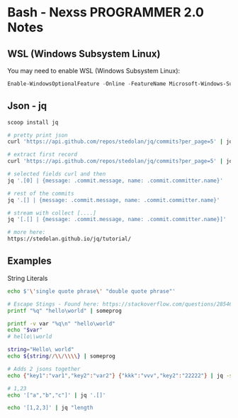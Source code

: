 # Bash - Nexss PROGRAMMER 2.0 Notes

## WSL (Windows Subsystem Linux)

You may need to enable WSL (Windows Subsystem Linux):

```ps1
Enable-WindowsOptionalFeature -Online -FeatureName Microsoft-Windows-Subsystem-Linux
```

## Json - jq

```sh
scoop install jq

# pretty print json
curl 'https://api.github.com/repos/stedolan/jq/commits?per_page=5' | jq '.'

# extract first record
curl 'https://api.github.com/repos/stedolan/jq/commits?per_page=5' | jq '.[0]'

# selected fields curl and then
jq '.[0] | {message: .commit.message, name: .commit.committer.name}'

# rest of the commits
jq '.[] | {message: .commit.message, name: .commit.committer.name}'

# stream with collect [....]
jq '[.[] | {message: .commit.message, name: .commit.committer.name}]'

# more here:
https://stedolan.github.io/jq/tutorial/
```

## Examples

String Literals

```sh
echo $'\'single quote phrase\' "double quote phrase"'
```

```sh
# Escape Stings - Found here: https://stackoverflow.com/questions/2854655/command-to-escape-a-string-in-bash
printf "%q" "hello\world" | someprog

printf -v var "%q\n" "hello\world"
echo "$var"
# hello\\world

string="Hello\ world"
echo ${string//\\/\\\\} | someprog
```

```sh
# Adds 2 jsons together
echo {"key1":"var1","key2":"var2"} {"kkk":"vvv","key2":"22222"} | jq -s add

# 1,23
echo '["a","b","c"]' | jq '.[]'

echo '[1,2,3]' | jq "length

```
